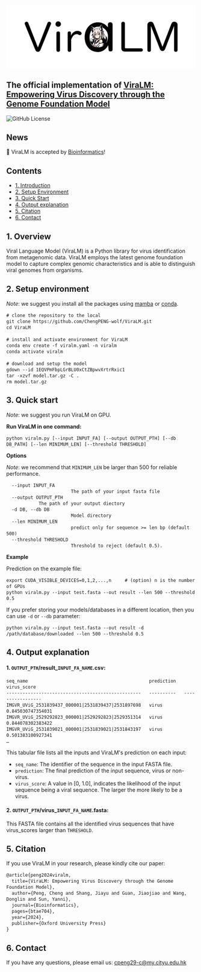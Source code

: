 <img src="logo.png" alt="image" width="800" height=auto>

## The official implementation of [ViraLM: Empowering Virus Discovery through the Genome Foundation Model](https://doi.org/10.1093/bioinformatics/btae704)

![GitHub License](https://img.shields.io/github/license/ChengPENG-wolf/ViraLM)

## News

🎉 ViraLM is accepted by [Bioinformatics](https://doi.org/10.1093/bioinformatics/btae704)!

## Contents

- [1. Introduction](#1-introduction)
- [2. Setup Environment](#2-setup-environment)
- [3. Quick Start](#3-quick-start)
- [4. Output explanation](#4-output-explanation)
- [5. Citation](#5-citation)
- [6. Contact](#6-contact)

## 1. Overview

Viral Language Model (ViraLM) is a Python library for virus identification from metagenomic data. ViraLM employs the latest genome foundation model to capture complex genomic characteristics and is able to distinguish viral genomes from organisms.

## 2. Setup environment

*Note*: we suggest you install all the packages using [mamba](https://github.com/mamba-org/mamba) or [conda](https://docs.conda.io/en/latest/miniconda.html).

```
# clone the repository to the local
git clone https://github.com/ChengPENG-wolf/ViraLM.git
cd ViraLM

# install and activate environment for ViraLM
conda env create -f viralm.yaml -n viralm
conda activate viralm

# download and setup the model
gdown --id 1EQVPmFbpLGrBLU0xCtZBpwvXrtrRxic1
tar -xzvf model.tar.gz -C .
rm model.tar.gz
```

## 3. Quick start

*Note*: we suggest you run ViraLM on GPU.

**Run ViraLM in one command:**

```
python viralm.py [--input INPUT_FA] [--output OUTPUT_PTH] [--db DB_PATH] [--len MINIMUM_LEN] [--threshold THRESHOLD]
```

**Options**

*Note*: we recommend that `MINIMUM_LEN` be larger than 500 for reliable performance.

```
  --input INPUT_FA
                        The path of your input fasta file
  --output OUTPUT_PTH
			The path of your output diectory
  -d DB, --db DB        
                        Model directory
  --len MINIMUM_LEN
                        predict only for sequence >= len bp (default 500)
  --threshold THRESHOLD
                        Threshold to reject (default 0.5).
```

**Example**

Prediction on the example file:

```
export CUDA_VISIBLE_DEVICES=0,1,2,...,n 	# (option) n is the number of GPUs
python viralm.py --input test.fasta --out result --len 500 --threshold 0.5
```

If you prefer storing your models/databases in a different location, then you can use
`-d` or `--db` parameter:
```
python viralm.py --input test.fasta --out result -d /path/database/downloaded --len 500 --threshold 0.5
```
## 4. Output explanation

#### 1. `OUTPUT_PTH`/result_`INPUT_FA_NAME`.csv:

```
seq_name                                             prediction   virus_score           
--------------------------------------------------   ----------   -----------------
IMGVR_UViG_2531839437_000001|2531839437|2531897698   virus        0.845030747354031      
IMGVR_UViG_2529292823_000001|2529292823|2529351314   virus        0.844078302383422
IMGVR_UViG_2531839021_000001|2531839021|2531843197   virus        0.501383100927341
…
```

This tabular file lists all the inputs and ViraLM's prediction on each input:

- `seq_name`: The identifier of the sequence in the input FASTA file.
- `prediction`: The final prediction of the input sequence, virus or non-virus.
- `virus_score`: A value in [0, 1.0], indicates the likelihood of the input sequence being a viral sequence. The larger the more likely to be a virus.

#### 2. `OUTPUT_PTH`/virus_`INPUT_FA_NAME`.fasta:

This FASTA file contains all the identified virus sequences that have virus_scores larger than `THRESHOLD`.

## 5. Citation

If you use ViraLM in your research, please kindly cite our paper:
```
@article{peng2024viralm,
  title={ViraLM: Empowering Virus Discovery through the Genome Foundation Model},
  author={Peng, Cheng and Shang, Jiayu and Guan, Jiaojiao and Wang, Donglin and Sun, Yanni},
  journal={Bioinformatics},
  pages={btae704},
  year={2024},
  publisher={Oxford University Press}
}
```

## 6. Contact

If you have any questions, please email us: cpeng29-c@my.cityu.edu.hk
